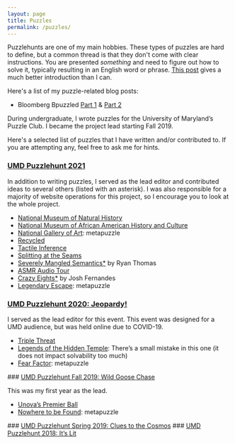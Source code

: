 ```yaml
---
layout: page
title: Puzzles
permalink: /puzzles/
---
```

Puzzlehunts are one of my main hobbies. These types of puzzles are hard to define, but a common thread is that they don't come with clear instructions. You are presented *something* and need to figure out how to solve it, typically resulting in an English word or phrase. [This post][puzzle-intro] gives a much better introduction than I can.

Here's a list of my puzzle-related blog posts:

* Bloomberg Bpuzzled [Part 1][bpuzzled-1] & [Part 2][bpuzzled-2]

During undergraduate, I wrote puzzles for the University of Maryland’s Puzzle Club. I became the project lead starting Fall 2019.

Here's a selected list of puzzles that I have written and/or contributed to. If you are attempting any, feel free to ask me for hints.

### [UMD Puzzlehunt 2021][umdpuzzle]

In addition to writing puzzles, I served as the lead editor and contributed ideas to several others (listed with an asterisk). I was also responsible for a majority of website operations for this project,  so I encourage you to look at the whole project.

* <a href="https://2021.umdpuzzle.club/puzzle/natural-history">National Museum of Natural History</a>
* <a href="https://2021.umdpuzzle.club/puzzle/african-american-history">National Museum of African American History and Culture
*  <a href="https://2021.umdpuzzle.club/puzzle/national-gallery-of-art">National Gallery of Art</a>: metapuzzle
*  <a href="https://2021.umdpuzzle.club/puzzle/recycled">Recycled</a>
*  <a href="https://2021.umdpuzzle.club/puzzle/tactile-inference">Tactile Inference</a>
*  <a href="https://2021.umdpuzzle.club/puzzle/splitting-at-the-seams">Splitting at the Seams</a>
*  <a href="https://2021.umdpuzzle.club/puzzle/severely-mangled-semantics">Severely Mangled Semantics*</a> by Ryan Thomas
*  <a href="https://2021.umdpuzzle.club/puzzle/asmr-audio-tour">ASMR Audio Tour</a>
*  <a href="https://2021.umdpuzzle.club/puzzle/crazy-eights">Crazy Eights*</a> by Josh Fernandes
*  <a href="https://2021.umdpuzzle.club/puzzle/legendary-escape">Legendary Escape</a>: metapuzzle

### <a href="https://drive.google.com/drive/folders/1VcH7XzY30LWlpD3UgnycmGgP4DbT_BN6">UMD Puzzlehunt 2020: Jeopardy!</a>
<p>I served as the lead editor for this event. This event was designed for a UMD audience, but was held online due to COVID-19.
<ul>
  <li><a href="/puzzle_pdfs/TripleThreat.pdf">Triple Threat</a></li>
  <li><a href="/puzzle_pdfs/LegendsoftheHiddenTemple.pdf">Legends of the Hidden Temple</a>: There’s a small mistake in this one (it does not impact solvability too much)</li>
  <li><a href="/puzzle_pdfs/FearFactor.pdf">Fear Factor</a>: metapuzzle</li>
</ul>
</p>
### <a href="https://drive.google.com/drive/folders/1viXhtaLGz_XC8cUjs0hlgNRWvTdo6uQY">UMD Puzzlehunt Fall 2019: Wild Goose Chase</a>
<p>This was my first year as the lead.
<ul>
  <li><a href="/puzzle_pdfs/G-Unova's Premier Ball.pdf">Unova’s Premier Ball</a></li>
  <li><a href="/puzzle_pdfs/Z-Nowhere To Be Found.pdf">Nowhere to be Found</a>: metapuzzle</li>
</ul>
</p>
### <a href="https://drive.google.com/drive/folders/1aHD4BWdTpdRAOn7aeA9icxIRUr_ORsgh">UMD Puzzlehunt Spring 2019: Clues to the Cosmos</a>
### <a href="https://drive.google.com/drive/folders/17BFiIPvTRPqBFKyh74vmUrjn0T8YMXuF">UMD Puzzlehunt 2018: It’s Lit</a>

[puzzle-intro]: https://blog.vero.site/post/puzzlehunts
[bpuzzled-1]: https://www.dawsondo.net/puzzle/2022/09/07/bpuzzled-recap-p1.html
[bpuzzled-2]: https://www.dawsondo.net/puzzle/2022/09/07/bpuzzled-recap-p2.html
[umdpuzzle]: https://2021.umdpuzzle.club/
